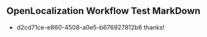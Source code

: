 ## OpenLocalization Workflow Test MarkDown
* d2cd71ce-e860-4508-a0e5-b676927812b6 
thanks!<!--HONumber=Mar16_HO2-->
